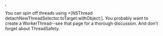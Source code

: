 , 

You can spin off threads using     +[NSThread detachNewThreadSelector:toTarget:withObject:]. You probably want to create a WorkerThread--see that page for a thorough discussion. And don't forget about ThreadSafety.
